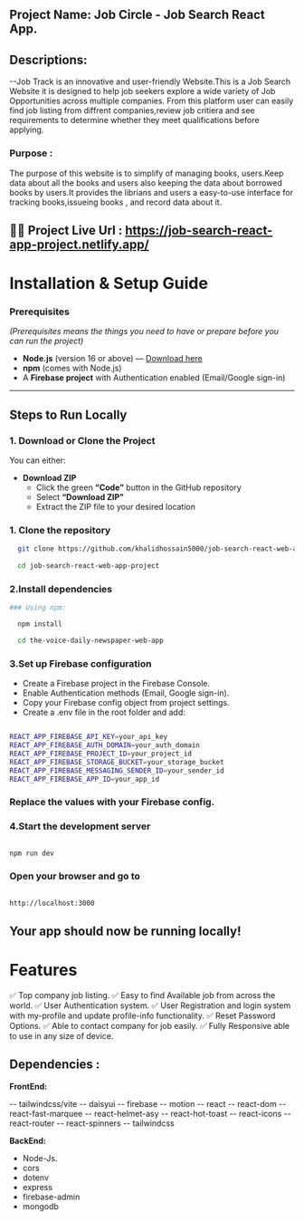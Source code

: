 
## Project Name: Job Circle - Job Search React App.

## Descriptions:

--Job Track is an innovative and user-friendly Website.This is a Job Search Website it is designed to help job seekers explore a wide variety of Job Opportunities across multiple companies.
From this platform user can easily find job listing from diffrent companies,review job critiera and see requirements to determine whether they meet qualifications before applying.


### Purpose :

The purpose of this website is to simplify of managing books,
users.Keep data about all the books and users also keeping the
data about borrowed books by users.It provides the librians
and users a easy-to-use interface for tracking books,issueing
books , and record data about it.

## 🚀🚀 Project Live Url : https://job-search-react-app-project.netlify.app/


# Installation & Setup Guide

### Prerequisites
*(Prerequisites means the things you need to have or prepare before you can run the project)*

- **Node.js** (version 16 or above) — [Download here](https://nodejs.org/)  
- **npm** (comes with Node.js)
- A **Firebase project** with Authentication enabled (Email/Google sign-in)

---
## Steps to Run Locally

### 1. Download or Clone the Project

You can either:

- **Download ZIP**  
  - Click the green **“Code”** button in the GitHub repository  
  - Select **“Download ZIP”**  
  - Extract the ZIP file to your desired location

### 1. **Clone the repository**
```bash
  git clone https://github.com/khalidhossain5000/job-search-react-web-app-project.git
  
  cd job-search-react-web-app-project

```

### 2.Install dependencies

```bash
### Using npm:

  npm install

  cd the-voice-daily-newspaper-web-app

```
### 3.Set up Firebase configuration

- Create a Firebase project in the Firebase Console.
- Enable Authentication methods (Email, Google sign-in).
- Copy your Firebase config object from project settings.
- Create a .env file in the root folder and add:

```bash

REACT_APP_FIREBASE_API_KEY=your_api_key
REACT_APP_FIREBASE_AUTH_DOMAIN=your_auth_domain
REACT_APP_FIREBASE_PROJECT_ID=your_project_id
REACT_APP_FIREBASE_STORAGE_BUCKET=your_storage_bucket
REACT_APP_FIREBASE_MESSAGING_SENDER_ID=your_sender_id
REACT_APP_FIREBASE_APP_ID=your_app_id
```
### Replace the values with your Firebase config.

### 4.Start the development server
```bash

npm run dev

```
###  Open your browser and go to
```bash

http://localhost:3000


```
## Your app should now be running locally!












# Features

✅ Top company job listing.
✅ Easy to find Available job from across the world.
✅ User Authentication system.
✅ User Registration and login system with my-profile and update profile-info functionality.
✅ Reset Password Options.
✅ Able to contact company for job easily.
✅ Fully Responsive able to use in any size of device.

## Dependencies :

**FrontEnd:**

-- tailwindcss/vite
-- daisyui
-- firebase
-- motion
-- react
-- react-dom
-- react-fast-marquee
-- react-helmet-asy
-- react-hot-toast
-- react-icons
-- react-router
-- react-spinners
-- tailwindcss

**BackEnd:**

- Node-Js.
- cors
- dotenv
- express
- firebase-admin
- mongodb

